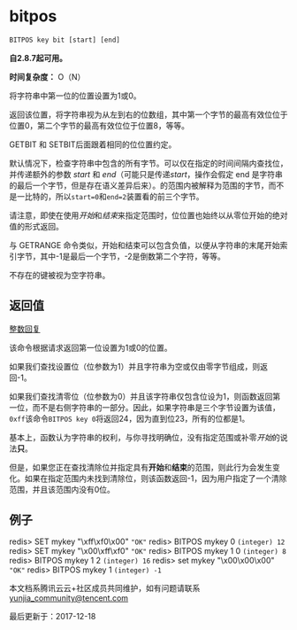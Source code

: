 # bitpos

```javascript
BITPOS key bit [start] [end]
```

**自2.8.7起可用。**

**时间复杂度：** O（N）

将字符串中第一位的位置设置为1或0。

返回该位置，将字符串视为从左到右的位数组，其中第一个字节的最高有效位位于位置0，第二个字节的最高有效位位于位置8，等等。

GETBIT 和 SETBIT后面跟着相同的位位置约定。

默认情况下，检查字符串中包含的所有字节。可以仅在指定的时间间隔内查找位，并传递额外的参数 *start* 和 *end*（可能只是传递*start*，操作会假定 end 是字符串的最后一个字节，但是存在语义差异后来）。的范围内被解释为范围的字节，而不是一比特的，所以`start=0`和`end=2`装置看的前三个字节。

请注意，即使在使用*开始*和*结束*来指定范围时，位位置也始终以从零位开始的绝对值的形式返回。

与 GETRANGE 命令类似，开始和结束可以包含负值，以便从字符串的末尾开始索引字节，其中-1是最后一个字节，-2是倒数第二个字符，等等。

不存在的键被视为空字符串。

## 返回值

[整数回复](https://redis.io/topics/protocol#integer-reply)

该命令根据请求返回第一位设置为1或0的位置。

如果我们查找设置位（位参数为1）并且字符串为空或仅由零字节组成，则返回-1。

如果我们查找清零位（位参数为0）并且该字符串仅包含位设为1，则函数返回第一位，而不是右侧字符串的一部分。因此，如果字符串是三个字节设置为该值，`0xff`该命令`BITPOS key 0`将返回24，因为直到位23，所有的位都是1。

基本上，函数认为字符串的权利，与你寻找明确位，没有指定范围或补零*开始*的说法**只**。

但是，如果您正在查找清除位并指定具有**开始**和**结束**的范围，则此行为会发生变化。如果在指定范围内未找到清除位，则该函数返回-1，因为用户指定了一个清除范围，并且该范围内没有0位。

## 例子

redis> SET mykey "\xff\xf0\x00" `"OK"` redis> BITPOS mykey 0 `(integer) 12` redis> SET mykey "\x00\xff\xf0" `"OK"` redis> BITPOS mykey 1 0 `(integer) 8` redis> BITPOS mykey 1 2 `(integer) 16` redis> set mykey "\x00\x00\x00" `"OK"` redis> BITPOS mykey 1 `(integer) -1`

本文档系腾讯云云+社区成员共同维护，如有问题请联系 yunjia_community@tencent.com

最后更新于：2017-12-18